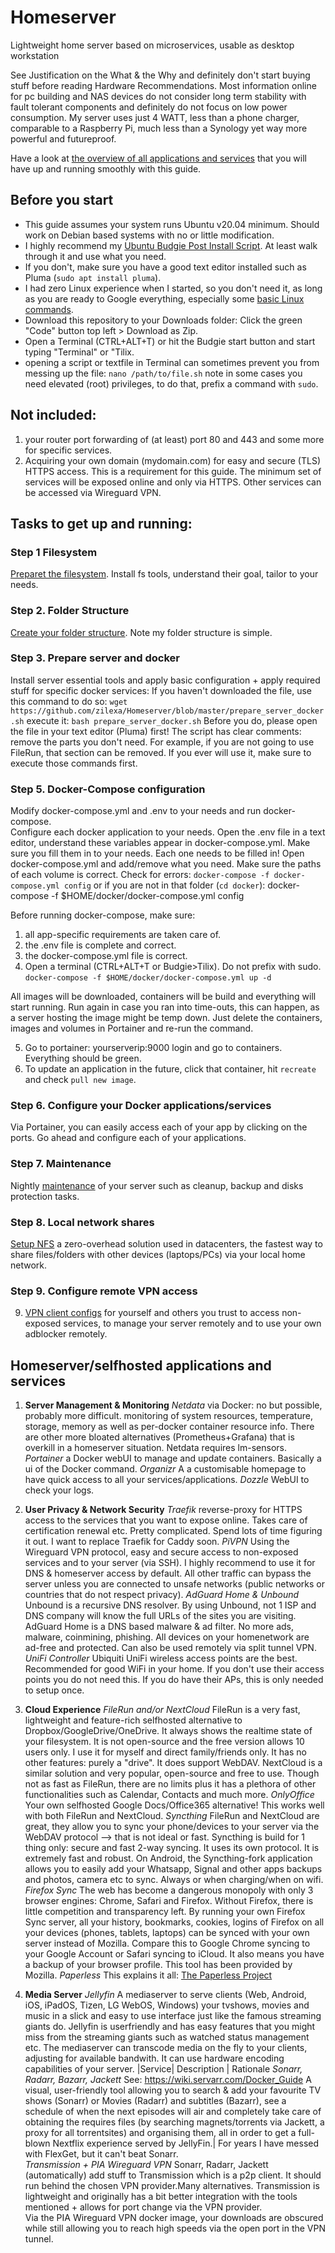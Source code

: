 # Homeserver
Lightweight home server based on microservices, usable as desktop workstation

See Justification on the What & the Why and definitely don't start buying stuff before reading Hardware Recommendations. Most information online for pc building and NAS devices do not consider long term stability with fault tolerant components and definitely do not focus on low power consumption. My server uses just 4 WATT, less than a phone charger, comparable to a Raspberry Pi, much less than a Synology yet way more powerful and futureproof. 

Have a look at [the overview of all applications and services](https://github.com/zilexa/Homeserver/blob/master/README.md#homeserverselfhosted-applications-and-services) that you will have up and running smoothly with this guide. 

## Before you start 
- This guide assumes your system runs Ubuntu v20.04 minimum. Should work on Debian based systems with no or little modification.
- I highly recommend my [Ubuntu Budgie Post Install Script](https://github.com/zilexa/Ubuntu-Budgie-Post-Install-Script). At least walk through it and use what you need. 
- If you don't, make sure you have a good text editor installed such as Pluma (`sudo apt install pluma`). 
- I had zero Linux experience when I started, so you don't need it, as long as you are ready to Google everything, especially some [basic Linux commands](https://www.hostinger.com/tutorials/linux-commands).
- Download this repository to your Downloads folder: Click the green "Code" button top left > Download as Zip. 
- Open a Terminal (CTRL+ALT+T) or hit the Budgie start button and start typing "Terminal" or "Tilix. 
- opening a script or textfile in Terminal can sometimes prevent you from messing up the file: `nano /path/to/file.sh` note in some cases you need elevated (root) privileges, to do that, prefix a command with `sudo`. 

## Not included: 
1. your router port forwarding of (at least) port 80 and 443 and some more for specific services. 
2. Acquiring your own domain (mydomain.com) for easy and secure (TLS) HTTPS access. This is a requirement for this guide. The minimum set of services will be exposed online and only via HTTPS. Other services can be accessed via Wireguard VPN. 

## Tasks to get up and running: 
### Step 1 Filesystem
[Preparet the filesystem](https://github.com/zilexa/Homeserver/tree/master/filesystem). Install fs tools, understand their goal, tailor to your needs.

### Step 2. Folder Structure
[Create your folder structure](https://github.com/zilexa/Homeserver/tree/master/filesystem#Folder-Structure). Note my folder structure is simple.  

### Step 3. Prepare server and docker
Install server essential tools and apply basic configuration + apply required stuff for specific docker services:
If you haven't downloaded the file, use this command to do so: `wget https://github.com/zilexa/Homeserver/blob/master/prepare_server_docker.sh`
execute it: `bash prepare_server_docker.sh`
Before you do, please open the file in your text editor (Pluma) first!
The script has clear comments: remove the parts you don't need. For example, if you are not going to use FileRun, that section can be removed. If you ever will use it, make sure to execute those commands first. 

### Step 5. Docker-Compose configuration
Modify docker-compose.yml and .env to your needs and run docker-compose.  
Configure each docker application to your needs. 
Open the .env file in a text editor, understand these variables appear in docker-compose.yml. Make sure you fill them in to your needs. Each one needs to be filled in!
Open docker-compose.yml and add/remove what you need. Make sure the paths of each volume is correct. 
Check for errors: `docker-compose -f docker-compose.yml config` or if you are not in that folder (`cd docker`): docker-compose -f $HOME/docker/docker-compose.yml config

Before running docker-compose, make sure: 
1. all app-specific requirements are taken care of. 
2. the .env file is complete and correct.
3. the docker-compose.yml file is correct. 
4. Open a terminal (CTRL+ALT+T or Budgie>Tilix). Do not prefix with sudo. `docker-compose -f $HOME/docker/docker-compose.yml up -d`

All images will be downloaded, containers will be build and everything will start running. 
Run again in case you ran into time-outs, this can happen, as a server hosting the image might be temp down. Just delete the containers, images and volumes in Portainer and re-run the command. 

5. Go to portainer: yourserverip:9000 login and go to containers. Everything should be green. 
6. To update an application in the future, click that container, hit `recreate` and check `pull new image`. 

### Step 6. Configure your Docker applications/services
Via Portainer, you can easily access each of your app by clicking on the ports. 
Go ahead and configure each of your applications. 

### Step 7. Maintenance
Nightly [maintenance](https://github.com/zilexa/Homeserver/tree/master/maintenance) of your server such as cleanup,  backup and disks protection tasks. 

### Step 8. Local network shares
[Setup NFS](https://github.com/zilexa/Homeserver/tree/master/network%20share%20(NFSv4.2)) a zero-overhead solution used in datacenters, the fastest way to share files/folders with other devices (laptops/PCs) via your local home network.

### Step 9. Configure remote VPN access
9. [VPN client configs](https://docs.pivpn.io/wireguard/) for yourself and others you trust to access non-exposed services, to manage your server remotely and to use your own adblocker remotely.


## Homeserver/selfhosted applications and services
1) **Server Management & Monitoring**
_Netdata_
via Docker: no but possible, probably more difficult. 
monitoring of system resources, temperature, storage, memory as well as per-docker container resource info. 
There are other more bloated alternatives (Prometheus+Grafana) that is overkill in a homeserver situation. Netdata requires lm-sensors. 
_Portainer_
a Docker webUI to manage and update containers. Basically a ui of the Docker command. 
_Organizr_
A a customisable homepage to have quick access to all your services/applications. 
_Dozzle_
WebUI to check your logs. 

2) **User Privacy & Network Security**
_Traefik_
reverse-proxy for HTTPS access to the services that you want to expose online. Takes care of certification renewal etc. Pretty complicated. Spend lots of time figuring it out. I want to replace Traefik for Caddy soon. 
_PiVPN_
Using the Wireguard VPN protocol, easy and secure access to non-exposed services and to your server (via SSH).
I highly recommend to use it for DNS & homeserver access by default. All other traffic can bypass the server unless you are connected to unsafe networks (public networks or countries that do not respect privacy). 
_AdGuard Home & Unbound_
Unbound is a recursive DNS resolver. By using Unbound, not 1 ISP and DNS company will know the full URLs of the sites you are visiting. 
AdGuard Home is a DNS based malware & ad filter. No more ads, malware, coinmining, phishing. All devices on your homenetwork are ad-free and protected. 
Can also be used remotely via split tunnel VPN. 
_UniFi Controller_
Ubiquiti UniFi wireless access points are the best. Recommended for good WiFi in your home. If you don't use their access points you do not need this. If you do have their APs, this is only needed to setup once. 

3) **Cloud Experience**
_FileRun and/or NextCloud_
FileRun is a very fast, lightweight and feature-rich selfhosted alternative to Dropbox/GoogleDrive/OneDrive. It always shows the realtime state of your filesystem. 
It is not open-source and the free version allows 10 users only. I use it for myself and direct family/friends only. It has no other features: purely a "drive". It does support WebDAV. 
NextCloud is a similar solution and very popular, open-source and free to use. Though not as fast as FileRun, there are no limits plus it has a plethora of other functionalities such as Calendar, Contacts and much more. 
_OnlyOffice_
Your own selfhosted Google Docs/Office365 alternative! This works well with both FileRun and NextCloud. 
_Syncthing_
FileRun and NextCloud are great, they allow you to sync your phone/devices to your server via the WebDAV protocol --> that is not ideal or fast. 
Syncthing is build for 1 thing only: secure and fast 2-way syncing. It uses its own protocol. It is extremely fast and robust. On Android, the Syncthing-fork application allows you to easily add your Whatsapp, Signal and other apps backups and photos, camera etc to sync. Always or when charging/when on wifi. 
_Firefox Sync_
The web has become a dangerous monopoly with only 3 browser engines: Chrome, Safari and Firefox. Without Firefox, there is little competition and transparency left. By running your own Firefox Sync server, all your history, bookmarks, cookies, logins of Firefox on all your devices (phones, tablets, laptops) can be synced with your own server instead of Mozilla. Compare this to Google Chrome syncing to your Google Account or Safari syncing to iCloud. It also means you have a backup of your browser profile. This tool has been provided by Mozilla. 
_Paperless_
This explains it all: [The Paperless Project](https://github.com/the-paperless-project/paperless)

4) **Media Server**
_Jellyfin_
A mediaserver to serve clients (Web, Android, iOS, iPadOS, Tizen, LG WebOS, Windows) your tvshows, movies and music in a slick and easy to use interface just like the famous streaming giants do. Jellyfin is userfriendly and has easy features that you might miss from the streaming giants such as watched status management etc. 
The mediaserver can transcode media on the fly to your clients, adjusting for available bandwith. It can use hardware encoding capabilities of your server.
|Service| Description  | Rationale 
_Sonarr, Radarr, Bazarr, Jackett_ 
See: https://wiki.servarr.com/Docker_Guide
A visual, user-friendly tool allowing you to search & add your favourite TV shows (Sonarr) or Movies (Radarr) and subtitles (Bazarr), see a schedule of when the next episodes will air and completely take care of obtaining the requires files (by searching magnets/torrents via Jackett, a proxy for all torrentsites) and organising them, all in order to get a full-blown Nextflix experience served by JellyFin.| For years I have messed with FlexGet, but it can't beat Sonarr.   
_Transmission + PIA Wireguard VPN_ 
Sonarr, Radarr, Jackett (automatically) add stuff to Transmission which is a p2p client. It should run behind the chosen VPN provider.Many alternatives. Transmission is lightweight and originally has a bit better integration with the tools mentioned + allows for port change via the VPN provider.  
Via the PIA Wireguard VPN docker image, your downloads are obscured while still allowing you to reach high speeds via the open port in the VPN tunnel. 

